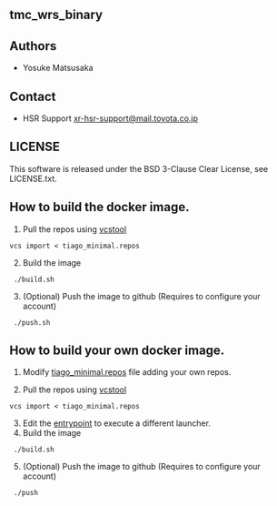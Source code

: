tmc_wrs_binary
---------------

Authors
---------------
 * Yosuke Matsusaka

Contact
---------------
 * HSR Support <xr-hsr-support@mail.toyota.co.jp>

LICENSE
---------------
This software is released under the BSD 3-Clause Clear License, see LICENSE.txt.


How to build the docker image.
---------------
1. Pull the repos using [vcstool](https://github.com/dirk-thomas/vcstool)

  ```
  vcs import < tiago_minimal.repos
  ```

2. Build the image

 ```
  ./build.sh
 ```
 
3. (Optional) Push the image to github (Requires to configure your account) 

 ```
  ./push.sh
 ```
 
 How to build your own docker image.
---------------
1. Modify [tiago_minimal.repos](https://github.com/gentlebots/tmc_wrs_binary/blob/master/tiago_minimal.repos) file adding your own repos.

2. Pull the repos using [vcstool](https://github.com/dirk-thomas/vcstool)

  ```
  vcs import < tiago_minimal.repos
  ```
3. Edit the [entrypoint](https://github.com/gentlebots/tmc_wrs_binary/blob/master/supervisord.conf#L21) to execute a different launcher.
4. Build the image

 ```
  ./build.sh
 ```
 
5. (Optional) Push the image to github (Requires to configure your account) 

 ```
  ./push
